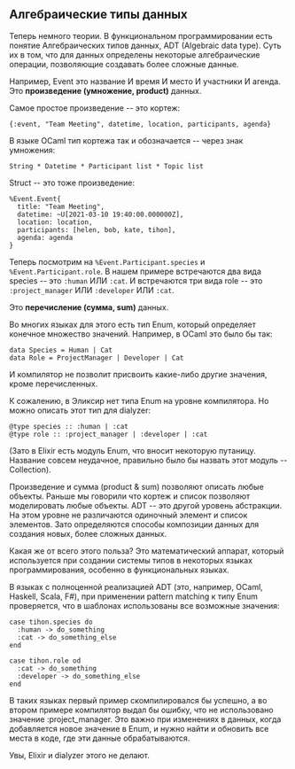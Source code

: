 ## Алгебраические типы данных

Теперь немного теории. В функциональном программировании есть понятие Алгебраических типов данных, ADT (Algebraic data type). Суть их в том, что для данных определены некоторые алгебраические операции, позволяющие создавать более сложные данные.

Например, Event это название И время И место И участники И агенда. Это **произведение (умножение, product)** данных. 

Самое простое произведение -- это кортеж:
```
{:event, "Team Meeting", datetime, location, participants, agenda}
```

В языке OCaml тип кортежа так и обозначается -- через знак умножения:
```
String * Datetime * Participant list * Topic list
```

Struct -- это тоже произведение:
```
%Event.Event{
  title: "Team Meeting",
  datetime: ~U[2021-03-10 19:40:00.000000Z],
  location: location,
  participants: [helen, bob, kate, tihon],
  agenda: agenda
}
```

Теперь посмотрим на `%Event.Participant.species` и `%Event.Participant.role`.
В нашем примере встречаются два вида species -- это `:human` ИЛИ `:cat`.
И встречаются три вида role -- это `:project_manager` ИЛИ `:developer` ИЛИ `:cat`.

Это **перечисление (сумма, sum)** данных.

Во многих языках для этого есть тип Enum, который определяет конечное множество значений.
Например, в OCaml это было бы так:
```
data Species = Human | Cat
data Role = ProjectManager | Developer | Cat
```
И компилятор не позволит присвоить какие-либо другие значения, кроме перечисленных.

К сожалению, в Эликсир нет типа Enum на уровне компилятора. Но можно описать этот тип для dialyzer:
```
@type species :: :human | :cat
@type role :: :project_manager | :developer | :cat
```
(Зато в Elixir есть модуль Enum, что вносит некоторую путаницу. Название совсем неудачное, правильно было бы назвать этот модуль -- Collection).

Произведение и сумма (product & sum) позволяют описать любые объекты. Раньше мы говорили что кортеж и список позволяют моделировать любые объекты. ADT -- это другой уровень абстракции. На этом уровне не различаются одиночный элемент и список элементов. Зато определяются способы композиции данных для создания новых, более сложных данных.

Какая же от всего этого польза? Это математический аппарат, который используется при создании системы типов в некоторых языках программирования, особенно в функциональных языках.

В языках с полноценной реализацией ADT (это, например, OCaml, Haskell, Scala, F#), при применении pattern matching к типу Enum проверяется, что в шаблонах использованы все возможные значения:
```
case tihon.species do
  :human -> do_something
  :cat -> do_something_else
end

case tihon.role od
  :cat -> do_something
  :developer -> do_something_else
end
```
В таких языках первый пример скомпилировался бы успешно, а во втором примере компилятор выдал бы ошибку, что не использовано значение :project_manager. Это важно при изменениях в данных, когда добавляется новое значение в Enum, и нужно найти и обновить все места в коде, где эти данные обрабатываются.

Увы, Elixir и dialyzer этого не делают.
